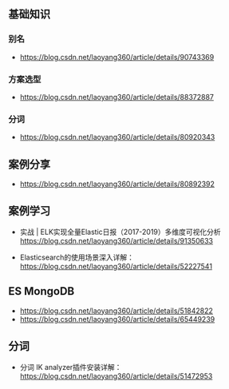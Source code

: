 ## 基础知识
### 别名
* https://blog.csdn.net/laoyang360/article/details/90743369

### 方案选型
* https://blog.csdn.net/laoyang360/article/details/88372887


### 分词
* https://blog.csdn.net/laoyang360/article/details/80920343


## 案例分享
* https://blog.csdn.net/laoyang360/article/details/80892392


## 案例学习
* 实战 | ELK实现全量Elastic日报（2017-2019）多维度可视化分析
https://blog.csdn.net/laoyang360/article/details/91350633


* Elasticsearch的使用场景深入详解： https://blog.csdn.net/laoyang360/article/details/52227541



## ES MongoDB
* https://blog.csdn.net/laoyang360/article/details/51842822
* https://blog.csdn.net/laoyang360/article/details/65449239

## 分词
* 分词 IK analyzer插件安装详解： https://blog.csdn.net/laoyang360/article/details/51472953